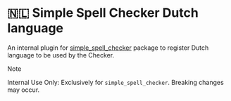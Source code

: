 # 🇳🇱 Simple Spell Checker Dutch language 
An internal plugin for [simple_spell_checker](https://github.com/CatHood0/simple_spell_checker) package to register Dutch language to be used by the Checker.

> [!NOTE]
>
> Internal Use Only: Exclusively for `simple_spell_checker`. Breaking changes may occur.
